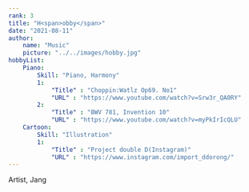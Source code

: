 ```yaml
---
rank: 3
title: "H<span>obby</span>"
date: "2021-08-11"
author:
    name: "Music"
    picture: "../../images/hobby.jpg"
hobbyList:
    Piano:
        Skill: "Piano, Harmony"
        1:
            "Title" : "Choppin:Watlz Op69. No1"
            "URL" : "https://www.youtube.com/watch?v=Srw3r_QA0RY"
        2:
            "Title" : "BWV 781, Invention 10"
            "URL" : "https://www.youtube.com/watch?v=myPkIrIcQLU"
    Cartoon:
        Skill: "Illustration"
        1:
            "Title" : "Project double D(Instagram)"
            "URL" : "https://www.instagram.com/import_ddorong/"
---
```

Artist, Jang
